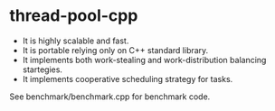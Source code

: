 thread-pool-cpp
=================

 * It is highly scalable and fast.
 * It is portable relying only on C++ standard library.
 * It implements both work-stealing and work-distribution balancing startegies.
 * It implements cooperative scheduling strategy for tasks.

See benchmark/benchmark.cpp for benchmark code.

